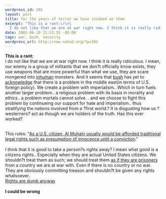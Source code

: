 ```yaml
--- 
wordpress_id: 291
layout: post
title: for the years of terror we have invoked on them
excerpt: "This is a rant:\r\n\
  I do not like that we are at war right now. I think it is really ridiculous. I mean, our enemy is a group of militants that we don?t officially know exists, they use weapons that are more powerful than what we use, they are scare mongered into inhuman monsters. And it seems that "
date: 2002-06-10 21:53:55 -05:00
tags: war, bush, security
wordpress_url: http://new.nata2.org/?p=291
---
```

<b>This is a rant:</b><br/>
I do not like that we are at war right now. I think it is really ridiculous. I mean, our enemy is a group of militants that we don?t officially know exists, they use weapons that are more powerful than what we use, they are scare mongered into <a href="http://i.cnn.net/cnn/2002/LAW/06/10/enemy.combatant/al.muhajir.jpg">inhuman</a> monsters. And it seems that <a href="http://www.gwbush.com">bush</a> has yet to <a href="http://www.cnn.com/2002/WORLD/meast/06/10/mideast/index.html">acknowledge</a> that there is a problem in the middle east(in terms of U.S. foreign policy). We create a problem with imperialism.. Which in turn fuels another larger problem.. a religious problem with its basis in morality and ethics.. a problem mortals cannot solve. . and we choose to fight this problem by continueing our support for hate and imperialism.. thus stratifying the nations involved from a ?first world.? It is disgusting how us ?westerners? act as though we are holders of the truth. Has this ever worked?<br/><br/>

This rules: "<a href="http://www.cnn.com/2002/LAW/06/10/enemy.combatant/index.html">As a U.S. citizen, Al Muhajir usually would be afforded traditional legal rights such as presumption of innocence until a conviction</a>." <br/><br/>I think that it is good to take a person?s rights away? I mean what good is a citizens rights.. Especially when they are actual United States citizens. We shouldn?t treat them as such; we should treat them <a href="http://www.aclu.org/safeandfree/index.html">as if they are prisoners</a> from a country we are at war with. Even if there is no country or no war. They are obviously committing treason and shouldn?t be given any rights whatsoever. 
<br/><a href="http://aclu.org/issues/security/hmns.html">Rights are dumb anyway</a><br/><br/>
<b>I could be wrong</b>
